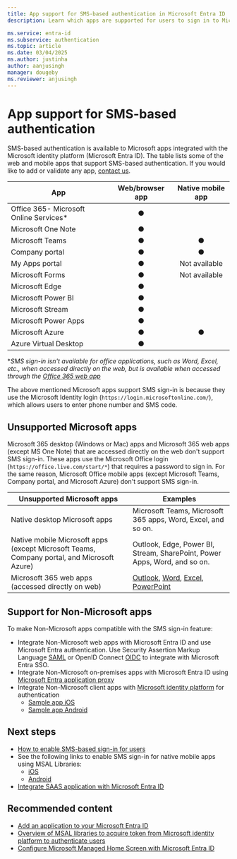 ```yaml
---
title: App support for SMS-based authentication in Microsoft Entra ID
description: Learn which apps are supported for users to sign in to Microsoft Entra ID using SMS

ms.service: entra-id
ms.subservice: authentication
ms.topic: article
ms.date: 03/04/2025
ms.author: justinha
author: aanjusingh
manager: dougeby
ms.reviewer: anjusingh
---
```


# App support for SMS-based authentication

SMS-based authentication is available to Microsoft apps integrated with the Microsoft identity platform (Microsoft Entra ID). The table lists some of the web and mobile apps that support SMS-based authentication. If you would like to add or validate any app, [contact us](https://feedback.azure.com/d365community/forum/22920db1-ad25-ec11-b6e6-000d3a4f0789). 

| App | Web/browser app | Native mobile app |
| --- |:---:|:---:|
| Office 365- Microsoft Online Services* | ● |   |
| Microsoft One Note | ● |   |
| Microsoft Teams | ● | ● |
| Company portal | ● | ● |
| My Apps portal | ● |Not available|
| Microsoft Forms | ● |Not available|
| Microsoft Edge | ● |   |
| Microsoft Power BI | ● |   |
| Microsoft Stream | ● |   |
| Microsoft Power Apps | ● |   |
| Microsoft Azure | ● | ● |
| Azure Virtual Desktop | ● |  | 

*_SMS sign-in isn't available for office applications, such as Word, Excel, etc., when accessed directly on the web, but is available when accessed through the [Office 365 web app](https://www.office.com)_

The above mentioned Microsoft apps support SMS sign-in is because they use the Microsoft Identity login (`https://login.microsoftonline.com/`), which allows users to enter phone number and SMS code.

## Unsupported Microsoft apps

Microsoft 365 desktop (Windows or Mac) apps and Microsoft 365 web apps (except MS One Note) that are accessed directly on the web don't support SMS sign-in. These apps use the Microsoft Office login (`https://office.live.com/start/*`) that requires a password to sign in.
For the same reason, Microsoft Office mobile apps (except Microsoft Teams, Company portal, and Microsoft Azure) don't support SMS sign-in.

| Unsupported Microsoft apps| Examples |
| --- | --- |
| Native desktop Microsoft apps | Microsoft Teams, Microsoft 365 apps, Word, Excel, and so on.|
| Native mobile Microsoft apps (except Microsoft Teams, Company portal, and Microsoft Azure) | Outlook, Edge, Power BI, Stream, SharePoint, Power Apps, Word, and so on.|
| Microsoft 365 web apps (accessed directly on web) | [Outlook](https://outlook.live.com/owa/), [Word](https://office.live.com/start/Word.aspx), [Excel](https://office.live.com/start/Excel.aspx), [PowerPoint](https://office.live.com/start/PowerPoint.aspx)|  

## Support for Non-Microsoft apps 

To make Non-Microsoft apps compatible with the SMS sign-in feature: 
- Integrate Non-Microsoft web apps with Microsoft Entra ID and use Microsoft Entra authentication. Use Security Assertion Markup Language [SAML](~/identity/enterprise-apps/add-application-portal-setup-sso.md) or OpenID Connect [OIDC](~/identity/enterprise-apps/add-application-portal-setup-oidc-sso.md) to integrate with Microsoft Entra SSO. 
- Integrate Non-Microsoft on-premises apps with Microsoft Entra ID using [Microsoft Entra application proxy](~/identity/app-proxy/application-proxy-add-on-premises-application.md)
- Integrate Non-Microsoft client apps with [Microsoft identity platform](~/identity-platform/v2-overview.md) for authentication 
    - [Sample app iOS](~/identity-platform/tutorial-v2-ios.md)
    - [Sample app Android](~/identity-platform/tutorial-v2-android.md)

## Next steps

- [How to enable SMS-based sign-in for users](howto-authentication-sms-signin.md)
- See the following links to enable SMS sign-in for native mobile apps using MSAL Libraries: 
  - [iOS](https://github.com/AzureAD/microsoft-authentication-library-for-objc)
  - [Android](https://github.com/AzureAD/microsoft-authentication-library-for-android)
- [Integrate SAAS application with Microsoft Entra ID](~/identity/saas-apps/tutorial-list.md)

## Recommended content

- [Add an application to your Microsoft Entra ID](~/identity/enterprise-apps/add-application-portal.md)
- [Overview of MSAL libraries to acquire token from Microsoft identity platform to authenticate users](~/identity-platform/msal-overview.md)
- [Configure Microsoft Managed Home Screen with Microsoft Entra ID](/mem/intune/apps/app-configuration-managed-home-screen-app)
